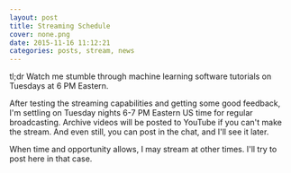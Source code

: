 ```yaml
---
layout: post
title: Streaming Schedule
cover: none.png
date: 2015-11-16 11:12:21 
categories: posts, stream, news
---
```


tl;dr Watch me stumble through machine learning software tutorials on Tuesdays at 6 PM Eastern.

After testing the streaming capabilities and getting some good feedback, I'm settling on Tuesday nights 6-7 PM Eastern US time for regular broadcasting.  Archive videos will be posted to YouTube if you can't make the stream.  And even still, you can post in the chat, and I'll see it later.

When time and opportunity allows, I may stream at other times.  I'll try to post here in that case.
